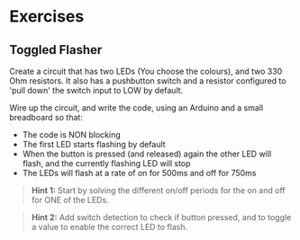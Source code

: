 # Exercises

## Toggled Flasher

Create a circuit that has two LEDs (You choose the colours), and two 330 Ohm resistors. It also has a pushbutton switch and a resistor configured to 'pull down' the switch input to LOW by default.

Wire up the circuit, and write the code, using an Arduino and a small breadboard so that:

- The code is NON blocking
- The first LED starts flashing by default
- When the button is pressed (and released) again the other LED will flash, and the currently flashing LED will stop
- The LEDs will flash at a rate of on for 500ms and off for 750ms

> **Hint 1:** Start by solving the different on/off periods for the on and off for ONE of the LEDs.

> **Hint 2:** Add switch detection to check if button pressed, and to toggle a value to enable the correct LED to flash.

